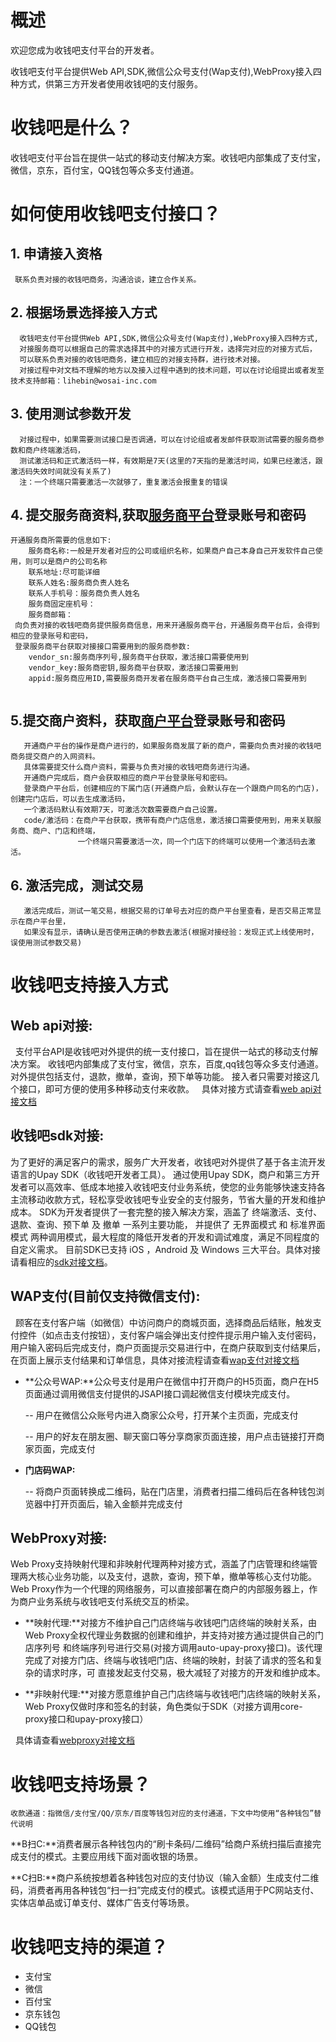 # 概述

欢迎您成为收钱吧支付平台的开发者。

收钱吧支付平台提供Web API,SDK,微信公众号支付(Wap支付),WebProxy接入四种方式，供第三方开发者使用收钱吧的支付服务。

# 收钱吧是什么？
收钱吧支付平台旨在提供一站式的移动支付解决方案。收钱吧内部集成了支付宝，微信，京东，百付宝，QQ钱包等众多支付通道。
# 如何使用收钱吧支付接口？
## 1. 申请接入资格
```
 联系负责对接的收钱吧商务，沟通洽谈，建立合作关系。
```
## 2. 根据场景选择接入方式
```
  收钱吧支付平台提供Web API,SDK,微信公众号支付(Wap支付),WebProxy接入四种方式,
  对接服务商可以根据自己的需求选择其中的对接方式进行开发，选择完对应的对接方式后，
  可以联系负责对接的收钱吧商务，建立相应的对接支持群，进行技术对接。
  对接过程中对文档不理解的地方以及接入过程中遇到的技术问题，可以在讨论组提出或者发至技术支持邮箱：lihebin@wosai-inc.com
```

## 3. 使用测试参数开发
```
  对接过程中，如果需要测试接口是否调通，可以在讨论组或者发邮件获取测试需要的服务商参数和商户终端激活码，
  测试激活码和正式激活码一样，有效期是7天(这里的7天指的是激活时间，如果已经激活，跟激活码失效时间就没有关系了)
  注：一个终端只需要激活一次就够了，重复激活会报重复的错误
```
## 4. 提交服务商资料,获取[服务商平台](http://op.shouqianba.com)登录账号和密码
```
开通服务商所需要的信息如下:
    服务商名称:一般是开发者对应的公司或组织名称，如果商户自己本身自己开发软件自己使用，则可以是商户的公司名称
    联系地址:尽可能详细
    联系人姓名:服务商负责人姓名
    联系人手机号：服务商负责人姓名
    服务商固定座机号：
    服务商邮箱：
 向负责对接的收钱吧商务提供服务商信息，用来开通服务商平台，开通服务商平台后，会得到相应的登录账号和密码，
 登录服务商平台获取对接接口需要用到的服务商参数:
    vendor_sn:服务商序列号,服务商平台获取，激活接口需要使用到
    vendor_key:服务商密钥,服务商平台获取，激活接口需要用到
    appid:服务商应用ID,需要服务商开发者在服务商平台自己生成，激活接口需要用到
 
``` 
## 5.提交商户资料，获取[商户平台](http://s.shouqianba.com)登录账号和密码
```
   开通商户平台的操作是商户进行的，如果服务商发展了新的商户，需要向负责对接的收钱吧商务提交商户的入网资料。
   具体需要提交什么商户资料，需要与负责对接的收钱吧商务进行沟通。
   开通商户完成后，商户会获取相应的商户平台登录账号和密码。
   登录商户平台后，创建相应的下属门店(开通商户后，会默认存在一个跟商户同名的门店)，创建完门店后，可以去生成激活码，
   一个激活码默认有效期7天，可激活次数需要商户自己设置。
   code/激活码：在商户平台获取，携带有商户门店信息，激活接口需要使用到，用来关联服务商、商户、门店和终端，
               一个终端只需要激活一次，同一个门店下的终端可以使用一个激活码去激活。
```
## 6. 激活完成，测试交易
```
   激活完成后，测试一笔交易，根据交易的订单号去对应的商户平台里查看，是否交易正常显示在商户平台里，
   如果没有显示，请确认是否使用正确的参数去激活(根据对接经验：发现正式上线使用时，误使用测试参数交易)
```

# 收钱吧支持接入方式
## Web api对接:
   
   支付平台API是收钱吧对外提供的统一支付接口，旨在提供一站式的移动支付解决方案。
   收钱吧内部集成了支付宝，微信，京东，百度,qq钱包等众多支付通道。
   对外提供包括支付，退款，撤单，查询，预下单等功能。
   接入者只需要对接这几个接口，即可方便的使用多种移动支付来收款。
   具体对接方式请查看[web api对接文档](https://wosai.gitbooks.io/shouqianba-doc/content/zh-cn/api/apiflow.html)
   
## 收钱吧sdk对接:

   为了更好的满足客户的需求，服务广大开发者，收钱吧对外提供了基于各主流开发语言的Upay SDK（收钱吧开发者工具）。
   通过使用Upay SDK，商户和第三方开发者可以高效率、低成本地接入收钱吧支付业务系统，使您的业务能够快速支持各主流移动收款方式，轻松享受收钱吧专业安全的支付服务，节省大量的开发和维护成本。
   SDK为开发者提供了一套完整的接入解决方案，涵盖了 终端激活、支付、退款、查询、预下单 及 撤单 一系列主要功能，
   并提供了 无界面模式 和 标准界面模式 两种调用模式，最大程度的降低开发者的开发和调试难度，满足不同程度的自定义需求。
目前SDK已支持 iOS ，Android 及 Windows 三大平台。具体对接请看相应的[sdk对接文档](https://wosai.gitbooks.io/shouqianba-doc/content/zh-cn/sdk/flow.html)。

## WAP支付(目前仅支持微信支付):

   顾客在支付客户端（如微信）中访问商户的商城页面，选择商品后结账，触发支付控件（如点击支付按钮），支付客户端会弹出支付控件提示用户输入支付密码，用户输入密码后完成支付，商户页面提示交易进行中，在商户获取到支付结果后，在页面上展示支付结果和订单信息，具体对接流程请查看[wap支付对接文档](https://wosai.gitbooks.io/shouqianba-doc/content/zh-cn/api/wap2.html)
- **公众号WAP:**公众号支付是用户在微信中打开商户的H5页面，商户在H5页面通过调用微信支付提供的JSAPI接口调起微信支付模块完成支付。

	-- 用户在微信公众账号内进入商家公众号，打开某个主页面，完成支付

	-- 用户的好友在朋友圈、聊天窗口等分享商家页面连接，用户点击链接打开商家页面，完成支付

- **门店码WAP:**

	-- 将商户页面转换成二维码，贴在门店里，消费者扫描二维码后在各种钱包浏览器中打开页面后，输入金额并完成支付


## WebProxy对接:

   Web Proxy支持映射代理和非映射代理两种对接方式，涵盖了门店管理和终端管理两大核心业务功能，以及支付，退款，查询，预下单，撤单等核心支付功能。
   Web Proxy作为一个代理的网络服务，可以直接部署在商户的内部服务器上，作为商户业务系统与收钱吧支付系统交互的桥梁。

   - **映射代理:**对接方不维护自己门店终端与收钱吧门店终端的映射关系，由Web Proxy全权代理业务数据的创建和维护，并支持对接方通过提供自己的门店序列号     和终端序列号进行交易(对接方调用auto-upay-proxy接口)。该代理完成了对接方门店、终端与收钱吧门店、终端的映射，封装了请求的签名和复杂的请求时序，可     直接发起支付交易，极大减轻了对接方的开发和维护成本。

   - **非映射代理:**对接方愿意维护自己门店终端与收钱吧门店终端的映射关系，Web Proxy仅做时序和签名的封装，角色类似于SDK（对接方调用core-proxy接口和upay-proxy接口）
   
   具体请查看[webproxy对接文档](https://wosai.gitbooks.io/shouqianba-doc/content/zh-cn/proxy/)
# 收钱吧支持场景？
`收款通道：指微信/支付宝/QQ/京东/百度等钱包对应的支付通道，下文中均使用“各种钱包”替代说明`

**B扫C:**消费者展示各种钱包内的“刷卡条码/二维码”给商户系统扫描后直接完成支付的模式。主要应用线下面对面收银的场景。

**C扫B:**商户系统按想着各种钱包对应的支付协议（输入金额）生成支付二维码，消费者再用各种钱包“扫一扫”完成支付的模式。该模式适用于PC网站支付、实体店单品或订单支付、媒体广告支付等场景。

# 收钱吧支持的渠道？
- 支付宝
- 微信
- 百付宝
- 京东钱包
- QQ钱包

